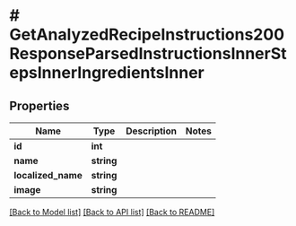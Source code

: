 # # GetAnalyzedRecipeInstructions200ResponseParsedInstructionsInnerStepsInnerIngredientsInner

## Properties

Name | Type | Description | Notes
------------ | ------------- | ------------- | -------------
**id** | **int** |  |
**name** | **string** |  |
**localized_name** | **string** |  |
**image** | **string** |  |

[[Back to Model list]](../../README.md#models) [[Back to API list]](../../README.md#endpoints) [[Back to README]](../../README.md)
